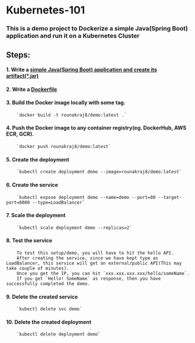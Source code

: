 # Kubernetes-101

### This is a demo project to Dockerize a simple Java(Spring Boot) application and run it on a Kubernetes Cluster

## Steps:

#### 1. Write a [simple Java(Spring Boot) application and create its artifact(\*.jar)](/demo)

#### 2. Write a [Dockerfile](/dockerfile)

#### 3. Build the Docker image locally with some tag.
        `docker build -t rounakraj8/demo:latest .`
        
#### 4. Push the Docker image to any container registry(eg. DockerHub, AWS ECR, GCR).
        `docker push rounakraj8/demo:latest`
        
#### 5. Create the deployment
        `kubectl create deployment demo --image=rounakraj8/demo:latest`
        
#### 6. Create the service
        `kubectl expose deployment demo --name=demo --port=80 --target-port=8080 --type=LoadBalancer`
      
#### 7. Scale the deployment
        `kubectl scale deployment demo --replicas=2`      
        
#### 8. Test the service
        To test this setup/demo, you will have to hit the hello API.
        After creating the service, since we have kept type as LoadBalancer, this service will get an external/public API(This may take couple of minutes).
        Once you get the IP, you can hit `xxx.xxx.xxx.xxx/hello/someName`.
        If you get `Hello! SomeName` as response, then you have successfully completed the demo.

#### 9. Delete the created service
        `kubectl delete svc demo`
        
#### 10. Delete the created deployment
        `kubectl delete deployment demo`


